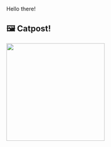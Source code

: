 Hello there!



## 🖼️ Catpost!

<sub>
    <img src="https://cdn2.thecatapi.com/images/0dHYIUpUm.jpg" height="256">
</sub>

